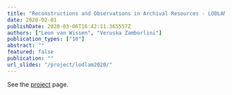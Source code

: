 ```yaml
---
title: "Reconstructions and Observations in Archival Resources - LODLAM2020 challenge entry"
date: 2020-02-01
publishDate: 2020-03-06T16:42:11.365557Z
authors: ["Leon van Wissen", "Veruska Zamborlini"]
publication_types: ["10"]
abstract: ""
featured: false
publication: ""
url_slides: "/project/lodlam2020/"
---
```


See the [project](/project/lodlam2020/) page.